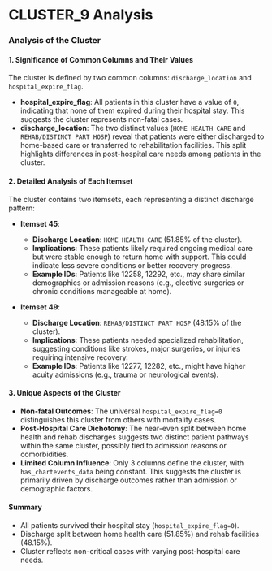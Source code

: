 # CLUSTER_9 Analysis

### Analysis of the Cluster

#### 1. Significance of Common Columns and Their Values
The cluster is defined by two common columns: `discharge_location` and `hospital_expire_flag`.  
- **hospital_expire_flag**: All patients in this cluster have a value of `0`, indicating that none of them expired during their hospital stay. This suggests the cluster represents non-fatal cases.  
- **discharge_location**: The two distinct values (`HOME HEALTH CARE` and `REHAB/DISTINCT PART HOSP`) reveal that patients were either discharged to home-based care or transferred to rehabilitation facilities. This split highlights differences in post-hospital care needs among patients in the cluster.

#### 2. Detailed Analysis of Each Itemset
The cluster contains two itemsets, each representing a distinct discharge pattern:  
- **Itemset 45**:  
  - **Discharge Location**: `HOME HEALTH CARE` (51.85% of the cluster).  
  - **Implications**: These patients likely required ongoing medical care but were stable enough to return home with support. This could indicate less severe conditions or better recovery progress.  
  - **Example IDs**: Patients like 12258, 12292, etc., may share similar demographics or admission reasons (e.g., elective surgeries or chronic conditions manageable at home).  

- **Itemset 49**:  
  - **Discharge Location**: `REHAB/DISTINCT PART HOSP` (48.15% of the cluster).  
  - **Implications**: These patients needed specialized rehabilitation, suggesting conditions like strokes, major surgeries, or injuries requiring intensive recovery.  
  - **Example IDs**: Patients like 12277, 12282, etc., might have higher acuity admissions (e.g., trauma or neurological events).  

#### 3. Unique Aspects of the Cluster
- **Non-fatal Outcomes**: The universal `hospital_expire_flag=0` distinguishes this cluster from others with mortality cases.  
- **Post-Hospital Care Dichotomy**: The near-even split between home health and rehab discharges suggests two distinct patient pathways within the same cluster, possibly tied to admission reasons or comorbidities.  
- **Limited Column Influence**: Only 3 columns define the cluster, with `has_chartevents_data` being constant. This suggests the cluster is primarily driven by discharge outcomes rather than admission or demographic factors.  

#### Summary  
- All patients survived their hospital stay (`hospital_expire_flag=0`).  
- Discharge split between home health care (51.85%) and rehab facilities (48.15%).  
- Cluster reflects non-critical cases with varying post-hospital care needs.